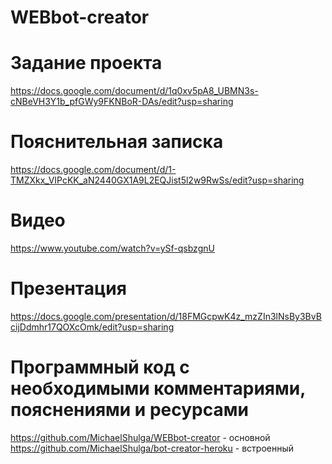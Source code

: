 # WEBbot-creator
# Задание проекта
https://docs.google.com/document/d/1q0xv5pA8_UBMN3s-cNBeVH3Y1b_pfGWy9FKNBoR-DAs/edit?usp=sharing
    
# Пояснительная записка
https://docs.google.com/document/d/1-TMZXkx_VIPcKK_aN2440GX1A9L2EQJist5l2w9RwSs/edit?usp=sharing

# Видео
https://www.youtube.com/watch?v=ySf-qsbzgnU
    
# Презентация
https://docs.google.com/presentation/d/18FMGcpwK4z_mzZIn3lNsBy3BvBcijDdmhr17QOXcOmk/edit?usp=sharing
    
# Программный код с необходимыми комментариями, пояснениями и ресурсами

https://github.com/MichaelShulga/WEBbot-creator - основной
https://github.com/MichaelShulga/bot-creator-heroku - встроенный
